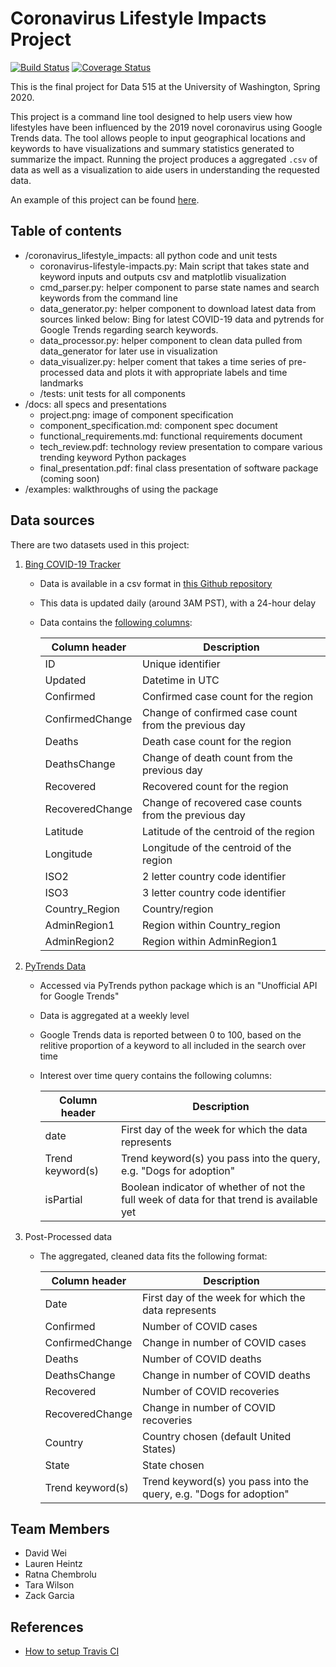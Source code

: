 # Coronavirus Lifestyle Impacts Project 

[![Build Status](https://travis-ci.org/TaraWilson17/CoronavirusLifestyleImpacts.svg?branch=master)](https://travis-ci.org/TaraWilson17/CoronavirusLifestyleImpacts)
[![Coverage Status](https://coveralls.io/repos/github/TaraWilson17/CoronavirusLifestyleImpacts/badge.svg?branch=master)](https://coveralls.io/github/TaraWilson17/CoronavirusLifestyleImpacts?branch=master)

This is the final project for Data 515 at the University of Washington, Spring 2020.  

This project is a command line tool designed to help users view how lifestyles have been influenced by the 2019 novel coronavirus using Google Trends data. The tool allows people to input geographical locations and keywords to have visualizations and summary statistics generated to summarize the impact. Running the project produces a aggregated `.csv` of data as well as a visualization to aide users in understanding the requested data.   

An example of this project can be found [here](/examples/example_of_coronavirus_lifestyle_impacts_package.ipynb).

## Table of contents  
* /coronavirus_lifestyle_impacts: all python code and unit tests
   * coronavirus-lifestyle-impacts.py: Main script that takes state and keyword inputs and outputs csv and matplotlib visualization
   * cmd_parser.py: helper component to parse state names and search keywords from the command line
   * data_generator.py: helper component to download latest data from sources linked below: Bing for latest COVID-19 data and pytrends for Google Trends regarding search keywords. 
   * data_processor.py: helper component to clean data pulled from data_generator for later use in visualization
   * data_visualizer.py: helper coment that takes a time series of pre-processed data and plots it with appropriate labels and time landmarks
   * /tests: unit tests for all components
* /docs: all specs and presentations
   * project.png: image of component specification
   * component_specification.md: component spec document
   * functional_requirements.md: functional requirements document
   * tech_review.pdf: technology review presentation to compare various trending keyword Python packages
   * final_presentation.pdf: final class presentation of software package (coming soon)
* /examples: walkthroughs of using the package

## Data sources

There are two datasets used in this project:  
1. [Bing COVID-19 Tracker](www.bing.com/covid)
    * Data is available in a csv format in [this Github repository](https://github.com/microsoft/Bing-COVID-19-Data)  
    * This data is updated daily (around 3AM PST), with a 24-hour delay
    * Data contains the [following columns](https://github.com/microsoft/Bing-COVID-19-Data/tree/master/data):

        |Column header | Description | 
        |---|---|
        |ID | Unique identifier |
        |Updated| Datetime in UTC |
        |Confirmed | Confirmed case count for the region |
        |ConfirmedChange| Change of confirmed case count from the previous day |
        |Deaths| Death case count for the region |
        |DeathsChange| Change of death count from the previous day |
        |Recovered| Recovered count for the region |
        |RecoveredChange| Change of recovered case counts from the previous day |
        |Latitude| Latitude of the centroid of the region |
        |Longitude| Longitude of the centroid of the region |
        |ISO2| 2 letter country code identifier |
        |ISO3| 3 letter country code identifier |
        |Country_Region| Country/region |
        |AdminRegion1| Region within Country_region |
        |AdminRegion2| Region within AdminRegion1 |

2. [PyTrends Data](https://pypi.org/project/pytrends/)
    * Accessed via PyTrends python package which is an "Unofficial API for Google Trends"
    * Data is aggregated at a weekly level
    * Google Trends data is reported between 0 to 100, based on the relitive proportion of a keyword to all included in the search over time
    * Interest over time query contains the following columns:  

        | Column header | Description |
        | --- | --- |
        | date | First day of the week for which the data represents |
        | Trend keyword(s) | Trend keyword(s) you pass into the query, e.g. "Dogs for adoption" |
        | isPartial | Boolean indicator of whether of not the full week of data for that trend is available yet |

3. Post-Processed data  
    * The aggregated, cleaned data fits the following format:  
    
        | Column header | Description |
        | --- | --- |
        | Date | First day of the week for which the data represents |
        | Confirmed | Number of COVID cases |
        | ConfirmedChange | Change in number of COVID cases |
        | Deaths | Number of COVID deaths |
        | DeathsChange | Change in number of COVID deaths |
        | Recovered | Number of COVID recoveries |
        | RecoveredChange | Change in number of COVID recoveries |
        | Country | Country chosen (default United States) |
        | State | State chosen |
        | Trend keyword(s) | Trend keyword(s) you pass into the query, e.g. "Dogs for adoption" |


## Team Members  
* David Wei  
* Lauren Heintz  
* Ratna Chembrolu   
* Tara Wilson  
* Zack Garcia  

## References
- [How to setup Travis CI](https://github.com/dacb/codebase)

